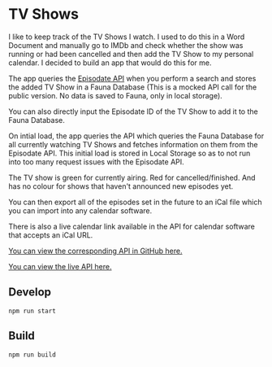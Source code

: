 # TV Shows

I like to keep track of the TV Shows I watch. I used to do this in a Word Document and manually go to IMDb and check whether the show was running or had been cancelled and then add the TV Show to my personal calendar. I decided to build an app that would do this for me.

The app queries the [Episodate API](https://www.episodate.com/api) when you perform a search and stores the added TV Show in a Fauna Database (This is a mocked API call for the public version. No data is saved to Fauna, only in local storage).

You can also directly input the Episodate ID of the TV Show to add it to the Fauna Database.

On intial load, the app queries the API which queries the Fauna Database for all currently watching TV Shows and fetches information on them from the Episodate API. This initial load is stored in Local Storage so as to not run into too many request issues with the Episodate API.

The TV show is green for currently airing. Red for cancelled/finished. And has no colour for shows that haven't announced new episodes yet.

You can then export all of the episodes set in the future to an iCal file which you can import into any calendar software.

There is also a live calendar link available in the API for calendar software that accepts an iCal URL.

[You can view the corresponding API in GitHub here.](https://github.com/joebailey26/tv-shows-workers-api)

[You can view the live API here.](https://tv-shows-api.joebailey.workers.dev)

## Develop

``` npm run start ```

## Build

``` npm run build ```
